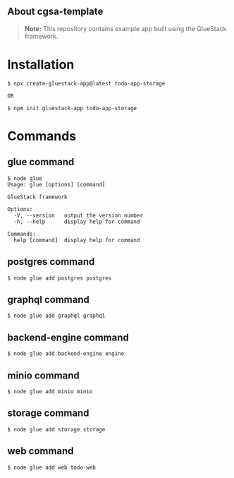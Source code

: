 ## About cgsa-template

> **Note:** This repository contains example app built using the GlueStack framework.

# Installation

```shell
$ npx create-gluestack-app@latest todo-app-storage

OR

$ npm init gluestack-app todo-app-storage
```

# Commands

## glue command

```shell
$ node glue
Usage: glue [options] [command]

GlueStack framework

Options:
  -V, --version   output the version number
  -h, --help      display help for command

Commands:
  help [command]  display help for command
```

## postgres command

```shell
$ node glue add postgres postgres
```

## graphql command

```shell
$ node glue add graphql graphql
```

## backend-engine command

```shell
$ node glue add backend-engine engine
```

## minio command

```shell
$ node glue add minio minio
```

## storage command

```shell
$ node glue add storage storage
```

## web command

```shell
$ node glue add web todo-web
```
